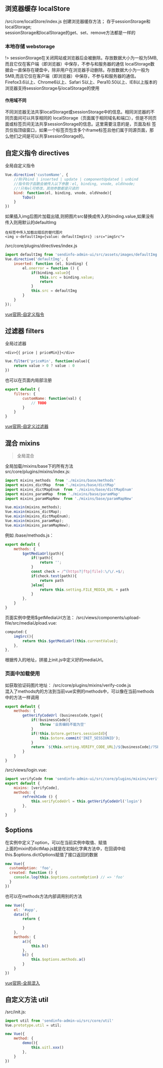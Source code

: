 
## 浏览器缓存 localStore
/src/core/localStore/index.js
创建浏览器缓存方法；
存于sessionStorage和localStorage;  
sessionStorage和localStorage的get、set、remove方法都是一样的

### 本地存储 webstorage

!> sessionStorage在关闭网站或浏览器后会被删除。存放数据大小为一般为5MB,而且它仅在客户端（即浏览器）中保存，不参与和服务器的通信
localStorage数据会一直保存在硬盘中，除非用户在浏览器手动删除。存放数据大小为一般为5MB,而且它仅在客户端（即浏览器）中保存，不参与和服务器的通信。
Firefox3.6以上、Chrome6以上、Safari 5以上、Pera10.50以上、IE8以上版本的浏览器支持sessionStorage与localStorage的使用

#### 作用域不同
不同浏览器无法共享localStorage或sessionStorage中的信息。相同浏览器的不同页面间可以共享相同的 localStorage（页面属于相同域名和端口），但是不同页面或标签页间无法共享sessionStorage的信息。这里需要注意的是，页面及标 签页仅指顶级窗口，如果一个标签页包含多个iframe标签且他们属于同源页面，那么他们之间是可以共享sessionStorage的。


## 自定义指令 directives
全局自定义指令

```js
Vue.directive('customName', {
    //钩子bind | inserted | update | componentUpdated | unbind
    //指令钩子函数会被传入以下参数：el, binding, vnode, oldVnode;
    //!只有el可修改，其他参数都是只读的
    bind: function(el, binding, vnode, oldVnode){
        ToDo()
    }
})
```

如果插入img后图片加载出错,则把图片src替换成传入的binding.value,如果没有传入则用默认的defaultImg

    在标签中传入加载出错后的替代图片
    <img v-defaultImg={value: defaultImgSrc} :src="imgSrc">
/src/core/plugins/directives/index.js

```js
import defaultImg from 'sendinfo-admin-ui/src/assets/images/defaultImg.jpg';
Vue.directive('defaultImg', {
    inserted: function (el, binding) {
        el.onerror = function () {
            if(binding.value){
                this.src = binding.value;
                return
            }
            this.src = defaultImg
        }
    }
});
```

[vue官网-自定义指令](https://cn.vuejs.org/v2/guide/custom-directive.html)

## 过滤器 filters
全局过滤器

```
<div>{{ price | priceMin}}</div>
```
```js
Vue.filter('priceMin', function(value){
    return value > 0 ? value : 0
})
```

也可以在页面内局部注册

```js
export default {
    filters: {
        customName: function(val) {
            // TODO
        }
    }
}
```
[vue官网-自定义过滤器](https://cn.vuejs.org/v2/api/#Vue-filter)

## 混合 mixins
> 全局混合

全局加载/mixins/base下的所有方法  
src/core/plugins/mixins/index.js:
```js
import mixins_methods  from './mixins/base/methods'
import mixins_dictMap  from './mixins/base/dictMap'
import mixins_dictMapEnum  from './mixins/base/dictMapEnum'
import mixins_paramMap  from './mixins/base/paramMap'
import mixins_paramMapNew  from './mixins/base/paramMapNew'

Vue.mixin(mixins_methods);
Vue.mixin(mixins_dictMap);
Vue.mixin(mixins_dictMapEnum);
Vue.mixin(mixins_paramMap);
Vue.mixin(mixins_paramMapNew);
```
例如 /base/methods.js：
```js
export default {
    methods: {
        $getMediaUrl(path){
            if(!path){
                return '';
            }
            const check = /^(https?|ftp|file):\/\/.+$/;
            if(check.test(path)){
                return path
            }else{
                return this.setting.FILE_MEDIA_URL + path
            }
        },
    }
}
```

页面实例中使用$getMediaUrl方法：
/src/views/components/upload-file/src/mediaUpload.vue:
```js
computed:{
    imgSrc(){
        return this.$getMediaUrl(this.currentValue);
    },
},
```
根据传入的地址，拼接上init.js中定义好的mediaUrl。  

### 页面中加载使用
如获取验证码图片地址： /src/core/plugins/mixins/verify-code.js   
混入了methods内的方法到当前vue实例的methods中，可以像在当前methods中的方法一样调用
```js
export default {
    methods: {
        getVerifyCodeUrl (businessCode,type){
            if(!businessCode){
                throw '业务编码不能为空'
            }
            if(!this.$store.getters.sessionId){
                this.$store.commit('INIT_SESSIONID');
            }
            return `${this.setting.VERIFY_CODE_URL}/${businessCode}/?SESSIONID=${this.$store.getters.sessionId}&time=${new Date().getTime()}`
        }
    }
}
```

/src/views/login.vue:
```js
import verifyCode from 'sendinfo-admin-ui/src/core/plugins/mixins/verify-code.js'
export default {
    mixins: [verifyCode],
    methods: {
        refreshCode () {
            this.verifyCodeUrl = this.getVerifyCodeUrl('login')
        },
    }
}
```

## $options
在实例中定义了option，可以在当前实例中取值、赋值   
上面的mixin的dictMap.js就是在初始化字典方法中，在回调中给this.$options.dictOptions赋值了接口返回的数据
```js
new Vue({
  customOption: 'foo',
  created: function () {
    console.log(this.$options.customOption) // => 'foo'
  }
})
```
也可以在methods方法内部调用别的方法
```js
new Vue({
    el: '#app',
    data(){
        return {
            
        }
    },
    methods: {
        a(){
            this.b()
        },
        b() {
            this.$options.methods.a()
        }
    }
})
```

[vue官网-全局混入](https://cn.vuejs.org/v2/guide/mixins.html#%E5%85%A8%E5%B1%80%E6%B7%B7%E5%85%A5)
## 自定义方法 util
/src/init.js:

```js
import util from 'sendinfo-admin-ui/src/core/util'
Vue.prototype.util = util;

new Vue({
    method: {
        demo(){
            this.uitl.xxx()
        },
    }
})
```